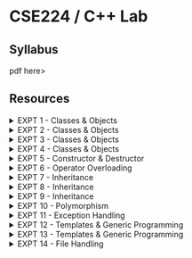 # CSE224 / C++ Lab

## Syllabus

pdf here>

## Resources

<details>

<summary>EXPT 1 - Classes &#x26; Objects</summary>

Write a program that uses a class where the member functions are defined inside a class.&#x20;

</details>

<details>

<summary>EXPT 2 - Classes &#x26; Objects</summary>

Write a program that uses a class where the member functions are defined outside a class.&#x20;

</details>

<details>

<summary>EXPT 3 - Classes &#x26; Objects</summary>

Write a Program to Demonstrate Inline functions.

</details>

<details>

<summary>EXPT 4 - Classes &#x26; Objects</summary>

Write a Program to Demonstrate Friend function, classes and this pointer.

</details>

<details>

<summary>EXPT 5 - Constructor &#x26; Destructor</summary>

Write a program to demonstrate the use of zero argument and parameterized constructors.

</details>

<details>

<summary>EXPT 6 - Operator Overloading</summary>

Write a program to demonstrate the overloading of increment and decrement operators.

</details>

<details>

<summary>EXPT 7 - Inheritance</summary>

&#x20;Write a program to demonstrate the single inheritance.

</details>

<details>

<summary>EXPT 8 - Inheritance</summary>

&#x20;Write a program to demonstrate the multiple inheritance.

</details>

<details>

<summary>EXPT 9 - Inheritance</summary>

Write a Program to demonstrate use of protected members, public & private protected classes, multilevel inheritance etc.&#x20;

</details>

<details>

<summary>EXPT 10 - Polymorphism</summary>

Write a program to demonstrate the runtime polymorphism.&#x20;

</details>

<details>

<summary>EXPT 11 - Exception Handling</summary>

Write a program to demonstrate the exception handling.

</details>

<details>

<summary>EXPT 12 - Templates &#x26; Generic Programming</summary>

Write a program to demonstrate the use of function template.&#x20;

</details>

<details>

<summary>EXPT 13 - Templates &#x26; Generic Programming</summary>

Write a program to demonstrate the use of class template.

</details>

<details>

<summary>EXPT 14 - File Handling</summary>

Write a Program to Show how file management is done in C++.&#x20;

</details>

